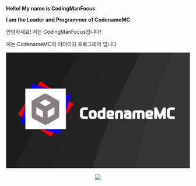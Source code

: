 **Hello! My name is CodingManFocus**

**I am the Leader and Programmer of CodenameMC**

안녕하세요! 저는 CodingManFocus입니다!

저는 CodenameMC의 리더이자 프로그래머 입니다

![](https://raw.githubusercontent.com/CodingManFocus/CodingManFocus/main/CodenameMC.png)
<p align="center">
  <a href="https://skillicons.dev">
    <img src="https://skillicons.dev/icons?i=java,python,cpp,javascript,Haxe,html,css,react,nodejs" />
  </a>
</p>
